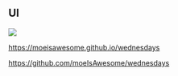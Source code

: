 ## UI

![](https://i.imgur.com/5mX5FDB.png)

https://moeisawesome.github.io/wednesdays

https://github.com/moeIsAwesome/wednesdays